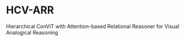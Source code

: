 # HCV-ARR
Hierarchical ConViT with Attention-based Relational Reasoner for Visual Analogical Reasoning

